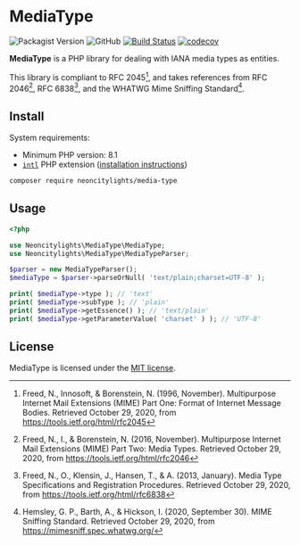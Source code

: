 # MediaType
![Packagist Version](https://img.shields.io/packagist/v/neoncitylights/media-type)
![GitHub](https://img.shields.io/github/license/neoncitylights/php-media-type)
[![Build Status](https://github.com/neoncitylights/php-media-type/actions/workflows/php.yml/badge.svg?branch=main)](https://github.com/neoncitylights/php-media-type/actions/workflows/php.yml)
[![codecov](https://codecov.io/gh/neoncitylights/php-media-type/branch/main/graph/badge.svg?token=0qtwQLpV57)](https://codecov.io/gh/neoncitylights/php-media-type)

**MediaType** is a PHP library for dealing with IANA media types as entities.

This library is compliant to RFC 2045[^rfc-2045], and takes references from RFC 2046[^rfc-2046], RFC 6838[^rfc-6838], and the WHATWG Mime Sniffing Standard[^whatwg-mime].

## Install

System requirements:

- Minimum PHP version: 8.1
- [`intl`](https://www.php.net/intl) PHP extension ([installation instructions](https://www.php.net/manual/en/intl.installation.php))

```bash
composer require neoncitylights/media-type
```

## Usage
```php
<?php

use Neoncitylights\MediaType\MediaType;
use Neoncitylights\MediaType\MediaTypeParser;

$parser = new MediaTypeParser();
$mediaType = $parser->parseOrNull( 'text/plain;charset=UTF-8' );

print( $mediaType->type ); // 'text'
print( $mediaType->subType ); // 'plain'
print( $mediaType->getEssence() ); // 'text/plain'
print( $mediaType->getParameterValue( 'charset' ) ); // 'UTF-8'
```

## License
MediaType is licensed under the [MIT license](/LICENSE).

[^rfc-2046]: Freed, N., I., &amp; Borenstein, N. (2016, November). Multipurpose Internet Mail Extensions (MIME) Part Two: Media Types. Retrieved October 29, 2020, from <https://tools.ietf.org/html/rfc2046>
[^rfc-2045]: Freed, N., Innosoft, &amp; Borenstein, N. (1996, November). Multipurpose Internet Mail Extensions (MIME) Part One: Format of Internet Message Bodies. Retrieved October 29, 2020, from <https://tools.ietf.org/html/rfc2045>
[^rfc-6838]: Freed, N., O., Klensin, J., Hansen, T., &amp; A. (2013, January). Media Type Specifications and Registration Procedures. Retrieved October 29, 2020, from <https://tools.ietf.org/html/rfc6838>
[^whatwg-mime]: Hemsley, G. P., Barth, A., &amp; Hickson, I. (2020, September 30). MIME Sniffing Standard. Retrieved October 29, 2020, from <https://mimesniff.spec.whatwg.org/>
